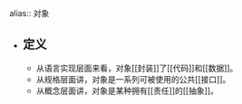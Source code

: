 alias:: 对象

- ## 定义
	- 从语言实现层面来看，对象[[封装]]了[[代码]]和[[数据]]。
	- 从规格层面讲，对象是一系列可被使用的公共[[接口]]。
	- 从概念层面讲，对象是某种拥有[[责任]]的[[抽象]]。
